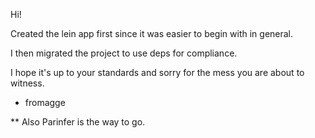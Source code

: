 Hi!

Created the lein app first since it was easier to begin with in general.

I then migrated the project to use deps for compliance.

I hope it's up to your standards and sorry for the mess you are about to witness.

- fromagge


** Also Parinfer is the way to go.
